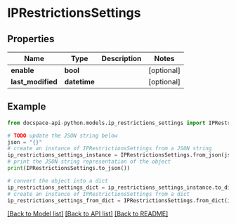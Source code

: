 # IPRestrictionsSettings

## Properties

Name | Type | Description | Notes
------------ | ------------- | ------------- | -------------
**enable** | **bool** |  | [optional] 
**last_modified** | **datetime** |  | [optional] 

## Example

```python
from docspace-api-python.models.ip_restrictions_settings import IPRestrictionsSettings

# TODO update the JSON string below
json = "{}"
# create an instance of IPRestrictionsSettings from a JSON string
ip_restrictions_settings_instance = IPRestrictionsSettings.from_json(json)
# print the JSON string representation of the object
print(IPRestrictionsSettings.to_json())

# convert the object into a dict
ip_restrictions_settings_dict = ip_restrictions_settings_instance.to_dict()
# create an instance of IPRestrictionsSettings from a dict
ip_restrictions_settings_from_dict = IPRestrictionsSettings.from_dict(ip_restrictions_settings_dict)
```
[[Back to Model list]](../README.md#documentation-for-models) [[Back to API list]](../README.md#documentation-for-api-endpoints) [[Back to README]](../README.md)


